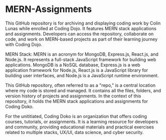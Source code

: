 # MERN-Assignments
This GitHub repository is for archiving and displaying coding work by Colin Lunas while enrolled at Coding Dojo. It features MERN stack applications and assignments. Developers can access the repository, collaborate on code, and work on MERN-based projects as part of their learning journey with Coding Dojo.

MERN Stack: MERN is an acronym for MongoDB, Express.js, React.js, and Node.js. It represents a full-stack JavaScript framework for building web applications. MongoDB is a NoSQL database, Express.js is a web application framework for Node.js, React.js is a JavaScript library for building user interfaces, and Node.js is a JavaScript runtime environment.

This GitHub repository, often referred to as a "repo," is a central location where my code is stored and managed. It contains all the files, folders, and version history of projects and assignments. In the context of this repository, it holds the MERN stack applications and assignments for Coding Doko.

For the unititiated, Coding Doko is an organization that offers coding courses, tutorials, or assignments. It is a learning resource for developers and community, providing educational materials and practical exercises related to multiple stacks, UX/UI, data science, and cyber security.

